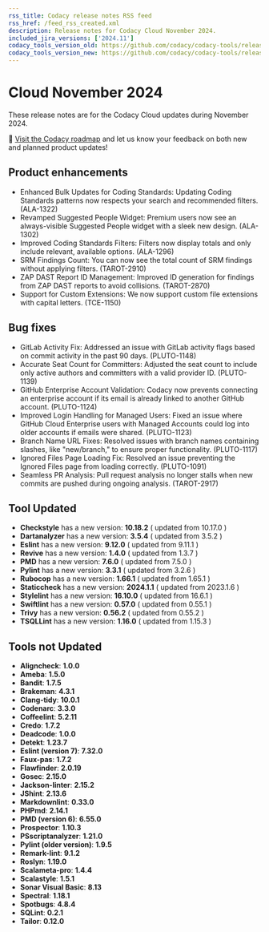 ```yaml
---
rss_title: Codacy release notes RSS feed
rss_href: /feed_rss_created.xml
description: Release notes for Codacy Cloud November 2024.
included_jira_versions: ['2024.11']
codacy_tools_version_old: https://github.com/codacy/codacy-tools/releases/tag/7.24.6
codacy_tools_version_new: https://github.com/codacy/codacy-tools/releases/tag/7.24.57
---
```


# Cloud November 2024

These release notes are for the Codacy Cloud updates during November 2024.

📢 [Visit the Codacy roadmap](https://roadmap.codacy.com) and <span class="skip-vale">let us know</span> your feedback on both new and planned product updates!

## Product enhancements
-  Enhanced Bulk Updates for Coding Standards: Updating Coding Standards patterns now respects your search and recommended filters. (ALA-1322)
-  Revamped Suggested People Widget: Premium users now see an always-visible Suggested People widget with a sleek new design. (ALA-1302)
-  Improved Coding Standards Filters: Filters now display totals and only include relevant, available options. (ALA-1296)
-  SRM Findings Count: You can now see the total count of SRM findings without applying filters. (TAROT-2910)
-  ZAP DAST Report ID Management: Improved ID generation for findings from ZAP DAST reports to avoid collisions. (TAROT-2870)
-  Support for Custom Extensions: We now support custom file extensions with capital letters. (TCE-1150)


## Bug fixes
-  GitLab Activity Fix: Addressed an issue with GitLab activity flags based on commit activity in the past 90 days. (PLUTO-1148)
-  Accurate Seat Count for Committers: Adjusted the seat count to include only active authors and committers with a valid provider ID. (PLUTO-1139)
-  GitHub Enterprise Account Validation: Codacy now prevents connecting an enterprise account if its email is already linked to another GitHub account. (PLUTO-1124)
-  Improved Login Handling for Managed Users: Fixed an issue where GitHub Cloud Enterprise users with Managed Accounts could log into older accounts if emails were shared. (PLUTO-1123)
-  Branch Name URL Fixes: Resolved issues with branch names containing slashes, like "new/branch," to ensure proper functionality. (PLUTO-1117)
-  Ignored Files Page Loading Fix: Resolved an issue preventing the Ignored Files page from loading correctly. (PLUTO-1091)
-  Seamless PR Analysis: Pull request analysis no longer stalls when new commits are pushed during ongoing analysis. (TAROT-2917) 

## Tool Updated
-  **Checkstyle** has a new version: **10.18.2** ( updated from 10.17.0 )
-  **Dartanalyzer** has a new version: **3.5.4** ( updated from 3.5.2 )
-  **Eslint** has a new version: **9.12.0** ( updated from 9.11.1 )
-  **Revive** has a new version: **1.4.0** ( updated from 1.3.7 )
-  **PMD** has a new version: **7.6.0** ( updated from 7.5.0 )
-  **Pylint** has a new version: **3.3.1** ( updated from 3.2.6 )
-  **Rubocop** has a new version: **1.66.1** ( updated from 1.65.1 )
-  **Staticcheck** has a new version: **2024.1.1** ( updated from 2023.1.6 )
-  **Stylelint** has a new version: **16.10.0** ( updated from 16.6.1 )
-  **Swiftlint** has a new version: **0.57.0** ( updated from 0.55.1 )
-  **Trivy** has a new version: **0.56.2** ( updated from 0.55.2 )
-  **TSQLLint** has a new version: **1.16.0** ( updated from 1.15.3 )

## Tools not Updated
-  **Aligncheck**: **1.0.0**
-  **Ameba**: **1.5.0**
-  **Bandit**: **1.7.5**
-  **Brakeman**: **4.3.1**
-  **Clang-tidy**: **10.0.1**
-  **Codenarc**: **3.3.0**
-  **Coffeelint**: **5.2.11**
-  **Credo**: **1.7.2**
-  **Deadcode**: **1.0.0**
-  **Detekt**: **1.23.7**
-  **Eslint (version 7)**: **7.32.0**
-  **Faux-pas**: **1.7.2**
-  **Flawfinder**: **2.0.19**
-  **Gosec**: **2.15.0**
-  **Jackson-linter**: **2.15.2**
-  **JShint**: **2.13.6**
-  **Markdownlint**: **0.33.0**
-  **PHPmd**: **2.14.1**
-  **PMD (version 6)**: **6.55.0**
-  **Prospector**: **1.10.3**
-  **PSscriptanalyzer**: **1.21.0**
-  **Pylint (older version)**: **1.9.5**
-  **Remark-lint**: **9.1.2**
-  **Roslyn**: **1.19.0**
-  **Scalameta-pro**: **1.4.4**
-  **Scalastyle**: **1.5.1**
-  **Sonar Visual Basic**: **8.13**
-  **Spectral**: **1.18.1**
-  **Spotbugs**: **4.8.4**
-  **SQLint**: **0.2.1**
-  **Tailor**: **0.12.0**